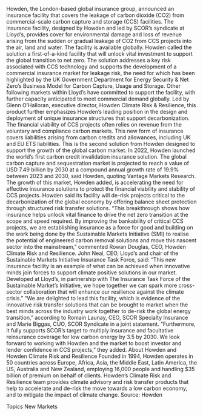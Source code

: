 Howden, the London-based global insurance group, announced an insurance facility that covers the leakage of carbon dioxide (CO2) from commercial-scale carbon capture and storage (CCS) facilities.
The insurance facility, designed by Howden and led by SCOR’s syndicate at Lloyd’s, provides cover for environmental damage and loss of revenue arising from the sudden or gradual leakage of CO2 from CCS projects into the air, land and water. The facility is available globally.
Howden called the solution a first-of-a-kind facility that will unlock vital investment to support the global transition to net zero.
The solution addresses a key risk associated with CCS technology and supports the development of a commercial insurance market for leakage risk, the need for which has been highlighted by the UK Government Department for Energy Security & Net Zero’s Business Model for Carbon Capture, Usage and Storage.
Other following markets within Lloyd’s have committed to support the facility, with further capacity anticipated to meet commercial demand globally. Led by Glenn O’Halloran, executive director, Howden Climate Risk & Resilience, this product further emphasizes Howden’s leading position in the design and deployment of unique insurance structures that support decarbonization.
The financial viability of CCS projects often relies on revenue from the voluntary and compliance carbon markets. This new form of insurance covers liabilities arising from carbon credits and allowances, including UK and EU ETS liabilities.
This is the second solution from Howden designed to support the growth of the global carbon market. In 2022, Howden launched the world’s first carbon credit invalidation insurance solution.
The global carbon capture and sequestration market is projected to reach a value of USD 7.49 billion by 2030 at a compound annual growth rate of 19.9% between 2023 and 2030, said Howden, quoting Vantage Markets Research. The growth of this market, Howden added, is accelerating the need for effective insurance solutions to protect the financial viability and stability of CCS projects.
Howden said its facility will de-risk projects critical to the decarbonization of the global economy by offering balance sheet protection through structured risk transfer solutions.
“This breakthrough shows how insurance helps unlock vital finance to drive the net zero transition at the scope and speed required. By improving the bankability of critical CCS projects, we are establishing insurance as a force for good and building on the work being done by the Sustainable Markets Initiative (SMI) to realise the potential of engineered carbon removal solutions and move this nascent sector into the mainstream,” commented Rowan Douglas, CEO, Howden Climate Risk and Resilience.
John Neal, CEO, Lloyd’s and chair of the Sustainable Markets Initiative Insurance Task Force, said: “This new insurance facility is an example of what can be achieved when innovative minds join forces to support climate positive solutions in our market. Developed at Lloyd’s, in partnership with The Insurance Task Force of the Sustainable Market’s Initiative, we hope together we can spark more cross-sector collaboration that will enhance our resilience against the climate crisis.”
“We are delighted to lead this facility, which is evidence of the innovative risk transfer solutions that can be brought to market when the best minds across the industry work together to de-risk the global energy transition,” according to Romain Launay, CEO, SCOR Specialty Insurance and Marie Biggas, CUO, SCOR Syndicate in a joint statement.
“Furthermore, it fully supports SCOR’s target to multiply insurance and facultative reinsurance coverage for low carbon energy by 3.5 by 2030. We look forward to working with Howden and the market to boost investor and lender confidence in CCS projects,” they added.
About Howden and Howden Climate Risk and Resilience
Founded in 1994, Howden operates in 50 countries across Europe, Africa, Asia, the Middle East, Latin America, the US, Australia and New Zealand, employing 16,000 people and handling $35 billion of premium on behalf of clients.
Howden’s Climate Risk and Resilience team provides climate advisory and risk transfer products that help to accelerate and de-risk the move towards a low carbon economy, and to mitigate the impact of climate change.
Source: Howden

Topics
New Markets
